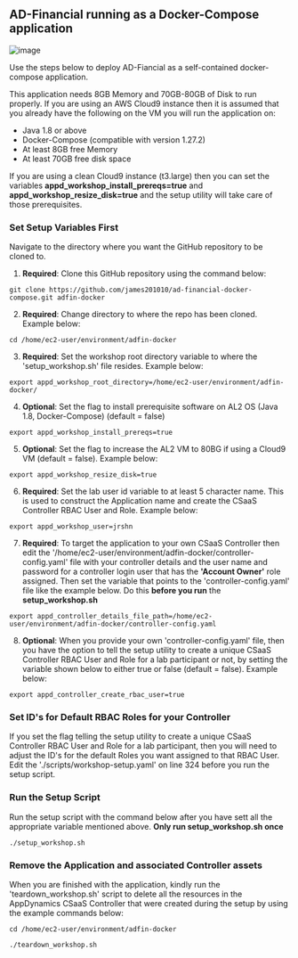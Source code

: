 ## AD-Financial running as a Docker-Compose application

![image](./flowmap.png)


Use the steps below to deploy AD-Fiancial as a self-contained docker-compose application.

This application needs 8GB Memory and 70GB-80GB of Disk to run properly.  If you are using an AWS Cloud9 instance then it is assumed that you already have the following on the VM you will run the application on:

- Java 1.8 or above
- Docker-Compose (compatible with version 1.27.2)
- At least 8GB free Memory
- At least 70GB free disk space

If you are using a clean Cloud9 instance (t3.large) then you can set the variables **appd_workshop_install_prereqs=true** and **appd_workshop_resize_disk=true** and the setup utility will take care of those prerequisites.

### Set Setup Variables First

Navigate to the directory where you want the GitHub repository to be cloned to.

1. **Required**: Clone this GitHub repository using the command below:

```
git clone https://github.com/james201010/ad-financial-docker-compose.git adfin-docker
```

2. **Required**: Change directory to where the repo has been cloned.  Example below:

```
cd /home/ec2-user/environment/adfin-docker
```

3. **Required**: Set the workshop root directory variable to where the 'setup_workshop.sh' file resides.  Example below:

```
export appd_workshop_root_directory=/home/ec2-user/environment/adfin-docker/
```

4. **Optional**: Set the flag to install prerequisite software on AL2 OS (Java 1.8, Docker-Compose) (default = false)

```
export appd_workshop_install_prereqs=true
```

5. **Optional**: Set the flag to increase the AL2 VM to 80BG if using a Cloud9 VM (default = false).  Example below:

```
export appd_workshop_resize_disk=true
```

6. **Required**: Set the lab user id variable to at least 5 character name. This is used to construct the Application name and create the CSaaS Controller RBAC User and Role.  Example below:
```
export appd_workshop_user=jrshn
```

7. **Required**: To target the application to your own CSaaS Controller then edit the '/home/ec2-user/environment/adfin-docker/controller-config.yaml' file with your controller details and the user name and password for a controller login user that has the **'Account Owner'** role assigned.  Then set the variable that points to the 'controller-config.yaml' file like the example below. Do this **before you run** the **setup_workshop.sh**

```
export appd_controller_details_file_path=/home/ec2-user/environment/adfin-docker/controller-config.yaml
```

8. **Optional**: When you provide your own 'controller-config.yaml' file, then you have the option to tell the setup utility to create a unique CSaaS Controller RBAC User and Role for a lab participant or not, by setting the variable shown below to either true or false (default = false).  Example below:

```
export appd_controller_create_rbac_user=true
```
### Set ID's for Default RBAC Roles for your Controller

If you set the flag telling the setup utility to create a unique CSaaS Controller RBAC User and Role for a lab participant, then you will need to adjust the ID's for the default Roles you want assigned to that RBAC User.  Edit the './scripts/workshop-setup.yaml' on line 324 before you run the setup script.


### Run the Setup Script
Run the setup script with the command below after you have sett all the appropriate variable mentioned above.  **Only run setup_workshop.sh once**

```
./setup_workshop.sh
```


### Remove the Application and associated Controller assets
When you are finished with the application, kindly run the 'teardown_workshop.sh' script to delete all the resources in the AppDynamics CSaaS Controller that were created during the setup by using the example commands below:
```
cd /home/ec2-user/environment/adfin-docker

./teardown_workshop.sh
```

